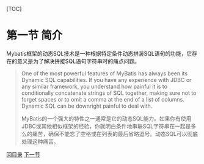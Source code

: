 [TOC]

# 第一节 简介



Mybatis框架的动态SQL技术是一种根据特定条件动态拼装SQL语句的功能，它存在的意义是为了解决拼接SQL语句字符串时的痛点问题。



> One of the most powerful features of MyBatis has always been its Dynamic SQL capabilities. If you have any experience with JDBC or any similar framework, you understand how painful it is to conditionally concatenate strings of SQL together, making sure not to forget spaces or to omit a comma at the end of a list of columns. Dynamic SQL can be downright painful to deal with.
>
> 
>
> MyBatis的一个强大的特性之一通常是它的动态SQL能力。如果你有使用JDBC或其他相似框架的经验，你就明白条件地串联SQL字符串在一起是多么的痛苦，确保不能忘了空格或在列表的最后省略逗号。动态SQL可以彻底处理这种痛苦。



[回目录](index.html) [下一节](verse02.html)